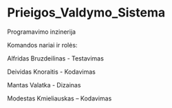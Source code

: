 # Prieigos_Valdymo_Sistema
Programavimo inzinerija

Komandos nariai ir rolės: 

Alfridas Bruzdeilinas -  Testavimas 

Deividas Knoraitis - Kodavimas 

Mantas Valatka -  Dizainas 

Modestas Kmieliauskas – Kodavimas 
